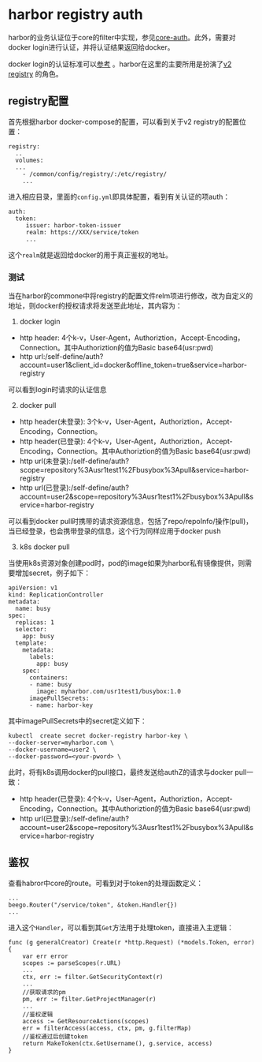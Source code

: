# harbor registry auth

harbor的业务认证位于core的filter中实现，参见[core-auth](harbor-core-auth)。此外，需要对docker login进行认证，并将认证结果返回给docker。

docker login的认证标准可以[参考](https://docs.docker.com/registry/spec/auth/token/) 。harbor在这里的主要所用是扮演了[v2 registry](https://docs.docker.com/registry/) 的角色。

## registry配置

首先根据harbor docker-compose的配置，可以看到关于v2 registry的配置位置：
```
registry:
  ..
  volumes:
  ...
    - /common/config/registry/:/etc/registry/
	...
```
进入相应目录，里面的`config.yml`即具体配置，看到有关认证的项auth：
```
auth:
  token:
     issuer: harbor-token-issuer
	 realm: https://XXX/service/token
	 ...
```
这个`realm`就是返回给docker的用于真正鉴权的地址。

### 测试

当在harbor的commone中将registry的配置文件relm项进行修改，改为自定义的地址，则docker的授权请求将发送至此地址，其内容为：

1. docker login

- http header: 4个k-v，User-Agent，Authoriztion，Accept-Encoding，Connection。其中Authoriztion的值为Basic base64(usr:pwd)
- http url:/self-define/auth?account=user1&client_id=docker&offline_token=true&service=harbor-registry

可以看到login时请求的认证信息

2. docker pull

- http header(未登录): 3个k-v，User-Agent，Authoriztion，Accept-Encoding，Connection。
- http header(已登录): 4个k-v，User-Agent，Authoriztion，Accept-Encoding，Connection。其中Authoriztion的值为Basic base64(usr:pwd)
- http url(未登录):/self-define/auth?scope=repository%3Ausr1test1%2Fbusybox%3Apull&service=harbor-registry
- http url(已登录):/self-define/auth?account=user2&scope=repository%3Ausr1test1%2Fbusybox%3Apull&service=harbor-registry

可以看到docker pull时携带的请求资源信息，包括了repo/repoInfo/操作(pull)，当已经登录，也会携带登录的信息，这个行为同样应用于docker push

3. k8s docker pull

当使用k8s资源对象创建pod时，pod的image如果为harbor私有镜像提供，则需要增加secret，例子如下：
```
apiVersion: v1
kind: ReplicationController
metadata:
  name: busy
spec:
  replicas: 1
  selector:
    app: busy
  template:
    metadata:
      labels:
        app: busy
    spec:
      containers:
      - name: busy
        image: myharbor.com/usr1test1/busybox:1.0
      imagePullSecrets:
      - name: harbor-key

```
其中imagePullSecrets中的secret定义如下：
```
kubectl  create secret docker-registry harbor-key \
--docker-server=myharbor.com \
--docker-username=user2 \
--docker-password=<your-pword> \
```
此时，将有k8s调用docker的pull接口，最终发送给authZ的请求与docker pull一致：

- http header(已登录): 4个k-v，User-Agent，Authoriztion，Accept-Encoding，Connection。其中Authoriztion的值为Basic base64(usr:pwd)
- http url(已登录):/self-define/auth?account=user2&scope=repository%3Ausr1test1%2Fbusybox%3Apull&service=harbor-registry


## 鉴权

查看habror中core的route。可看到对于token的处理函数定义：
```
...
beego.Router("/service/token", &token.Handler{})
...
```
进入这个`Handler`，可以看到其`Get`方法用于处理token，直接进入主逻辑：
```
func (g generalCreator) Create(r *http.Request) (*models.Token, error) {
	var err error
	scopes := parseScopes(r.URL)
	...
	ctx, err := filter.GetSecurityContext(r)
	...
	//获取请求的pm
	pm, err := filter.GetProjectManager(r)
	...
	//鉴权逻辑
	access := GetResourceActions(scopes)
	err = filterAccess(access, ctx, pm, g.filterMap)
	//鉴权通过后创建token
	return MakeToken(ctx.GetUsername(), g.service, access)
}
```



